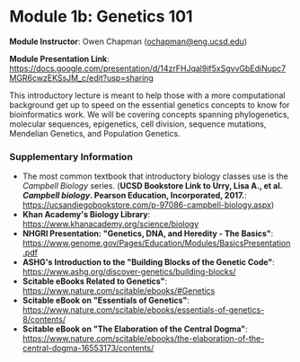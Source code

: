 # Module 1b: Genetics 101

**Module Instructor**: Owen Chapman (ochapman@eng.ucsd.edu)

**Module Presentation Link**: https://docs.google.com/presentation/d/14zrFHJqal9if5xSgvvGbEdiNupc7MGR6cwzEKSsJM_c/edit?usp=sharing

This introductory lecture is meant to help those with a more computational background get up to speed on the essential genetics concepts to know for bioinformatics work. We will be covering concepts spanning phylogenetics, molecular sequences, epigenetics, cell division, sequence mutations, Mendelian Genetics, and Population Genetics. 

### Supplementary Information

* The most common textbook that introductory biology classes use is the *Campbell Biology* series. (<strong>UCSD Bookstore Link to Urry, Lisa A., et al. <i>Campbell biology</i>. Pearson Education, Incorporated, 2017.</strong>: https://ucsandiegobookstore.com/p-97086-campbell-biology.aspx)
* **Khan Academy's Biology Library**: https://www.khanacademy.org/science/biology
* **NHGRI Presentation: "Genetics, DNA, and Heredity - The Basics"**: https://www.genome.gov/Pages/Education/Modules/BasicsPresentation.pdf
* **ASHG's Introduction to the "Building Blocks of the Genetic Code"**: https://www.ashg.org/discover-genetics/building-blocks/
* **Scitable eBooks Related to Genetics"**: https://www.nature.com/scitable/ebooks/#Genetics
* **Scitable eBook on "Essentials of Genetics"**: https://www.nature.com/scitable/ebooks/essentials-of-genetics-8/contents/
* **Scitable eBook on "The Elaboration of the Central Dogma"**: https://www.nature.com/scitable/ebooks/the-elaboration-of-the-central-dogma-16553173/contents/
